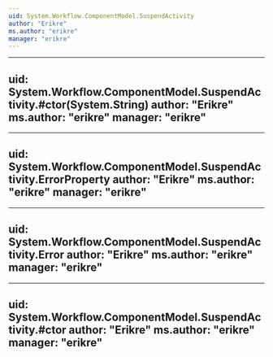 ```yaml
---
uid: System.Workflow.ComponentModel.SuspendActivity
author: "Erikre"
ms.author: "erikre"
manager: "erikre"
---
```


---
uid: System.Workflow.ComponentModel.SuspendActivity.#ctor(System.String)
author: "Erikre"
ms.author: "erikre"
manager: "erikre"
---

---
uid: System.Workflow.ComponentModel.SuspendActivity.ErrorProperty
author: "Erikre"
ms.author: "erikre"
manager: "erikre"
---

---
uid: System.Workflow.ComponentModel.SuspendActivity.Error
author: "Erikre"
ms.author: "erikre"
manager: "erikre"
---

---
uid: System.Workflow.ComponentModel.SuspendActivity.#ctor
author: "Erikre"
ms.author: "erikre"
manager: "erikre"
---
